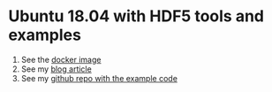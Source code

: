 # Ubuntu 18.04 with HDF5 tools and examples

1. See the [docker image](https://hub.docker.com/repository/docker/avstephen/u18-hdf5)
1. See my [blog article](https://avstephen.wordpress.com/2020/06/19/votto-hdf5-i-ubuntu/)
1. See my [github repo with the example code](https://github.com/AdamVStephen/hdf5-quickstart)


